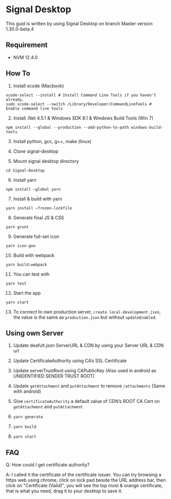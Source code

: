 # Signal Desktop
This guid is written by using Signal Desktop on branch Master version 1.30.0-beta.4

## Requirement
* NVM 12.4.0

## How To
1. Install xcode (Macbook)
```
xcode-select --install # Install Command Line Tools if you haven't already.
sudo xcode-select --switch /Library/Developer/CommandLineTools # Enable command line tools
```

2. Install .Net 4.5.1 & Windows SDK 8.1 & Windows Build Tools (Win 7)
```
npm install --global --production --add-python-to-path windows-build-tools
```

3. Install python, gcc, g++, make (linux)

4. Clone signal-desktop

5. Mount signal desktop directory
```
cd Signal-Desktop
```

6. Install yarn
```
npm install —global yarn
```

7. Install & build with yarn
```
yarn install —frozen-lockfile
```

8. Generate final JS & CSS
```
yarn grunt
```

9. Generate full-set icon
```
yarn icon-gen
```

10. Build with webpack
```
yarn build:webpack
```

11. You can test with
```
yarn test 
```

12. Start the app
```
yarn start
```

13. To connect to own production server, `create local-development.json`, the value is the same as `production.json` but without `updateEnabled`.


## Using own Server
1. Update deafult.json ServerURL & CDN by using your Server URL & CDN url

2. Update CertificateAuthority using CA’s SSL Certificate

3. Update serverTrustRoot using CAPublicKey (Also used in android as UNIDENTIFIED SENDER TRUST ROOT)

4. Update `getAttachment` and `putAttachment` to remove `/attachments` (Same with android)

5. Give `certificateAuthority` a default value of CDN’s ROOT CA Cert on `getAttachment` and `putAttachment`

6. `yarn generate`

7. `yarn build`

8. `yarn start`


## FAQ
Q: How could I get certificate authority?

A: I called it the certificate of the certificate issuer. You can try browsing a https web using chrome, click on lock pad beside the URL address bar, then click on "Certificate (Valid)", you will see the top most & orange certificate, that is what you need, drag it to your desktop to save it.
